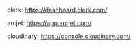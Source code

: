 
clerk: https://dashboard.clerk.com/

arcjet: https://app.arcjet.com/

cloudinary: https://console.cloudinary.com/